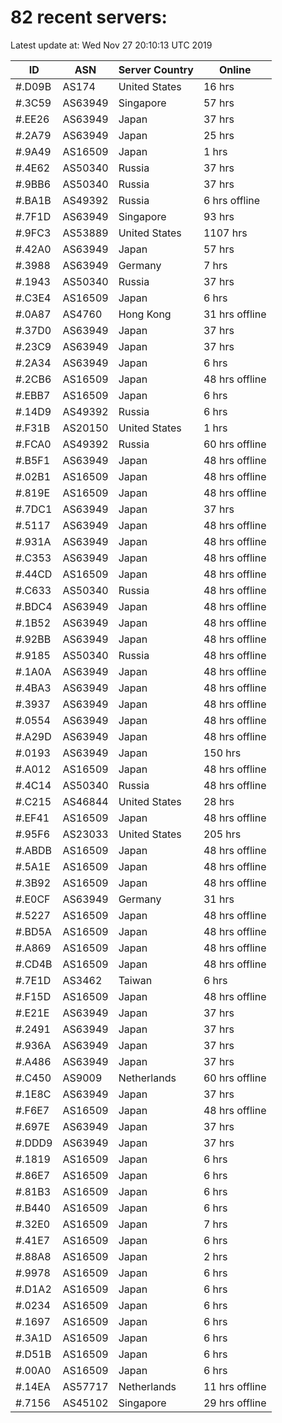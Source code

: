 # 82 recent servers:

Latest update at: Wed Nov 27 20:10:13 UTC 2019

| ID | ASN | Server Country | Online |
| -- | --- | -------------- | ------ |
| #.D09B | AS174 | United States | 16 hrs |
| #.3C59 | AS63949 | Singapore | 57 hrs |
| #.EE26 | AS63949 | Japan | 37 hrs |
| #.2A79 | AS63949 | Japan | 25 hrs |
| #.9A49 | AS16509 | Japan | 1 hrs |
| #.4E62 | AS50340 | Russia | 37 hrs |
| #.9BB6 | AS50340 | Russia | 37 hrs |
| #.BA1B | AS49392 | Russia | 6 hrs offline |
| #.7F1D | AS63949 | Singapore | 93 hrs |
| #.9FC3 | AS53889 | United States | 1107 hrs |
| #.42A0 | AS63949 | Japan | 57 hrs |
| #.3988 | AS63949 | Germany | 7 hrs |
| #.1943 | AS50340 | Russia | 37 hrs |
| #.C3E4 | AS16509 | Japan | 6 hrs |
| #.0A87 | AS4760 | Hong Kong | 31 hrs offline |
| #.37D0 | AS63949 | Japan | 37 hrs |
| #.23C9 | AS63949 | Japan | 37 hrs |
| #.2A34 | AS63949 | Japan | 6 hrs |
| #.2CB6 | AS16509 | Japan | 48 hrs offline |
| #.EBB7 | AS16509 | Japan | 6 hrs |
| #.14D9 | AS49392 | Russia | 6 hrs |
| #.F31B | AS20150 | United States | 1 hrs |
| #.FCA0 | AS49392 | Russia | 60 hrs offline |
| #.B5F1 | AS63949 | Japan | 48 hrs offline |
| #.02B1 | AS16509 | Japan | 48 hrs offline |
| #.819E | AS16509 | Japan | 48 hrs offline |
| #.7DC1 | AS63949 | Japan | 37 hrs |
| #.5117 | AS63949 | Japan | 48 hrs offline |
| #.931A | AS63949 | Japan | 48 hrs offline |
| #.C353 | AS63949 | Japan | 48 hrs offline |
| #.44CD | AS16509 | Japan | 48 hrs offline |
| #.C633 | AS50340 | Russia | 48 hrs offline |
| #.BDC4 | AS63949 | Japan | 48 hrs offline |
| #.1B52 | AS63949 | Japan | 48 hrs offline |
| #.92BB | AS63949 | Japan | 48 hrs offline |
| #.9185 | AS50340 | Russia | 48 hrs offline |
| #.1A0A | AS63949 | Japan | 48 hrs offline |
| #.4BA3 | AS63949 | Japan | 48 hrs offline |
| #.3937 | AS63949 | Japan | 48 hrs offline |
| #.0554 | AS63949 | Japan | 48 hrs offline |
| #.A29D | AS63949 | Japan | 48 hrs offline |
| #.0193 | AS63949 | Japan | 150 hrs |
| #.A012 | AS16509 | Japan | 48 hrs offline |
| #.4C14 | AS50340 | Russia | 48 hrs offline |
| #.C215 | AS46844 | United States | 28 hrs |
| #.EF41 | AS16509 | Japan | 48 hrs offline |
| #.95F6 | AS23033 | United States | 205 hrs |
| #.ABDB | AS16509 | Japan | 48 hrs offline |
| #.5A1E | AS16509 | Japan | 48 hrs offline |
| #.3B92 | AS16509 | Japan | 48 hrs offline |
| #.E0CF | AS63949 | Germany | 31 hrs |
| #.5227 | AS16509 | Japan | 48 hrs offline |
| #.BD5A | AS16509 | Japan | 48 hrs offline |
| #.A869 | AS16509 | Japan | 48 hrs offline |
| #.CD4B | AS16509 | Japan | 48 hrs offline |
| #.7E1D | AS3462 | Taiwan | 6 hrs |
| #.F15D | AS16509 | Japan | 48 hrs offline |
| #.E21E | AS63949 | Japan | 37 hrs |
| #.2491 | AS63949 | Japan | 37 hrs |
| #.936A | AS63949 | Japan | 37 hrs |
| #.A486 | AS63949 | Japan | 37 hrs |
| #.C450 | AS9009 | Netherlands | 60 hrs offline |
| #.1E8C | AS63949 | Japan | 37 hrs |
| #.F6E7 | AS16509 | Japan | 48 hrs offline |
| #.697E | AS63949 | Japan | 37 hrs |
| #.DDD9 | AS63949 | Japan | 37 hrs |
| #.1819 | AS16509 | Japan | 6 hrs |
| #.86E7 | AS16509 | Japan | 6 hrs |
| #.81B3 | AS16509 | Japan | 6 hrs |
| #.B440 | AS16509 | Japan | 6 hrs |
| #.32E0 | AS16509 | Japan | 7 hrs |
| #.41E7 | AS16509 | Japan | 6 hrs |
| #.88A8 | AS16509 | Japan | 2 hrs |
| #.9978 | AS16509 | Japan | 6 hrs |
| #.D1A2 | AS16509 | Japan | 6 hrs |
| #.0234 | AS16509 | Japan | 6 hrs |
| #.1697 | AS16509 | Japan | 6 hrs |
| #.3A1D | AS16509 | Japan | 6 hrs |
| #.D51B | AS16509 | Japan | 6 hrs |
| #.00A0 | AS16509 | Japan | 6 hrs |
| #.14EA | AS57717 | Netherlands | 11 hrs offline |
| #.7156 | AS45102 | Singapore | 29 hrs offline |

